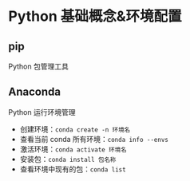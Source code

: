 # Python 基础概念&环境配置

## pip

Python 包管理工具

## Anaconda

Python 运行环境管理

- 创建环境：`conda create -n 环境名`
- 查看当前 conda 所有环境：`conda info --envs`
- 激活环境：`conda activate 环境名`
- 安装包：`conda install 包名称`
- 查看环境中现有的包：`conda list`
